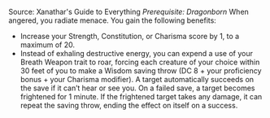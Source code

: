 Source: Xanathar's Guide to Everything
*Prerequisite: Dragonborn*
When angered, you radiate menace. You gain the following benefits:
* Increase your Strength, Constitution, or Charisma score by 1, to a maximum of 20.
* Instead of exhaling destructive energy, you can expend a use of your Breath Weapon trait to roar, forcing each creature of your choice within 30 feet of you to make a Wisdom saving throw (DC 8 + your proficiency bonus + your Charisma modifier). A target automatically succeeds on the save if it can’t hear or see you. On a failed save, a target becomes frightened for 1 minute. If the frightened target takes any damage, it can repeat the saving throw, ending the effect on itself on a success.
